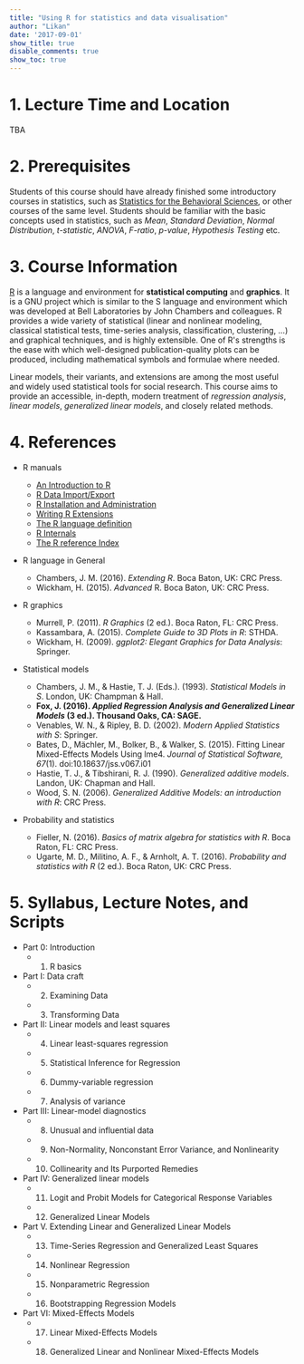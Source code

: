 ```yaml
---
title: "Using R for statistics and data visualisation"
author: "Likan"
date: '2017-09-01'
show_title: true
disable_comments: true
show_toc: true
---
```

# 1. Lecture Time and Location

TBA

# 2. Prerequisites

Students of this course should have already finished some introductory courses in statistics, such as [Statistics for the Behavioral Sciences](/en/teach/stat_behav_sci/), or other courses of the same level. Students should be familiar with the basic concepts used in statistics, such as *Mean*, *Standard Deviation*, *Normal Distribution*, *t-statistic*, *ANOVA*, *F-ratio*, *p-value*, *Hypothesis Testing* etc.

# 3. Course Information

[R](https://cran.r-project.org) is a language and environment for **statistical computing** and **graphics**. It is a GNU project which is similar to the S language and environment which was developed at Bell Laboratories by John Chambers and colleagues. R provides a wide variety of statistical (linear and nonlinear modeling, classical statistical tests, time-series analysis, classification, clustering, …) and graphical techniques, and is highly extensible. One of R's strengths is the ease with which well-designed publication-quality plots can be produced, including mathematical symbols and formulae where needed.

Linear models, their variants, and extensions are among the most useful and widely used statistical tools for social research. This course aims to provide an accessible, in-depth, modern treatment of *regression analysis*, *linear models*, *generalized linear models*, and closely related methods.

# 4. References

- R manuals
    - [An Introduction to R](https://cran.r-project.org/doc/manuals/r-release/R-intro.pdf)
    - [R Data Import/Export](https://cran.r-project.org/doc/manuals/r-release/R-data.pdf)
    - [R Installation and Administration](https://cran.r-project.org/doc/manuals/r-release/R-admin.pdf)
    - [Writing R Extensions](https://cran.r-project.org/doc/manuals/r-release/R-exts.pdf)
    - [The R language definition](https://cran.r-project.org/doc/manuals/r-release/R-lang.pdf)
    - [R Internals](https://cran.r-project.org/doc/manuals/r-release/R-ints.pdf)
    - [The R reference Index](https://cran.r-project.org/doc/manuals/r-release/fullrefman.pdf)

- R language in General
    - Chambers, J. M. (2016). *Extending R*. Boca Baton, UK: CRC Press.
    - Wickham, H. (2015). *Advanced* R. Boca Baton, UK: CRC Press.

- R graphics
    - Murrell, P. (2011). *R Graphics* (2 ed.). Boca Raton, FL: CRC Press.
    - Kassambara, A. (2015). *Complete Guide to 3D Plots in R*: STHDA.
    - Wickham, H. (2009). *ggplot2: Elegant Graphics for Data Analysis*: Springer.

- Statistical models
    - Chambers, J. M., & Hastie, T. J. (Eds.). (1993). *Statistical Models in S*. London, UK: Champman & Hall.
    - **Fox, J. (2016). *Applied Regression Analysis and Generalized Linear Models* (3 ed.). Thousand Oaks, CA: SAGE.**
    - Venables, W. N., & Ripley, B. D. (2002). *Modern Applied Statistics with S*: Springer.
    - Bates, D., Mächler, M., Bolker, B., & Walker, S. (2015). Fitting Linear Mixed-Effects Models Using lme4. *Journal of Statistical Software, 67*(1). doi:10.18637/jss.v067.i01
    - Hastie, T. J., & Tibshirani, R. J. (1990). *Generalized additive models*. Landon, UK: Chapman and Hall.
    - Wood, S. N. (2006). *Generalized Additive Models: an introduction with R*: CRC Press.

- Probability and statistics
    - Fieller, N. (2016). *Basics of matrix algebra for statistics with R*. Boca Raton, FL: CRC Press.
    - Ugarte, M. D., Militino, A. F., & Arnholt, A. T. (2016). *Probability and statistics with R* (2 ed.). Boca Raton, UK: CRC Press.


# 5. Syllabus, Lecture Notes, and Scripts

- Part 0: Introduction
    - 01. R basics
- Part I: Data craft
    - 02. Examining Data
    - 03. Transforming Data
- Part II: Linear models and least squares
    - 04. Linear least-squares regression
    - 05. Statistical Inference for Regression
    - 06. Dummy-variable regression
    - 07. Analysis of variance
- Part III: Linear-model diagnostics
    - 08. Unusual and influential data
    - 09. Non-Normality, Nonconstant Error Variance, and Nonlinearity
    - 10. Collinearity and Its Purported Remedies
- Part IV: Generalized linear models
    - 11. Logit and Probit Models for Categorical Response Variables
    - 12. Generalized Linear Models
- Part V. Extending Linear and Generalized Linear Models
    - 13. Time-Series Regression and Generalized Least Squares
    - 14. Nonlinear Regression
    - 15. Nonparametric Regression
    - 16. Bootstrapping Regression Models
- Part VI: Mixed-Effects Models
    - 17. Linear Mixed-Effects Models
    - 18. Generalized Linear and Nonlinear Mixed-Effects Models
